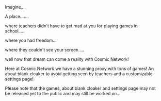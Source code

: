 Imagine...






A place.......







where teachers didn't have to get mad at you for playing games in school.....



where you had freedom...













where they couldn't see your screen.....


















well now that dream can come a reality with Cosmic Network!


Here at Cosmic Network we have a stunning proxy with tons of games! An about:blank cloaker to avoid getting seen by teachers and a customizable settings page!

Please note that the games, about:blank cloaker and settings page may not be released yet to the public and may still be worked on...
